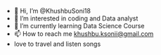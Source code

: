 - 👋 Hi, I’m @KhushbuSoni18
- 👀 I’m interested in coding and Data analyst
- 🌱 I’m currently learning Data Science Course
- 📫 How to reach me khushbu.ksonii@gmail.com
- love to travel and listen songs

<!---
KhushbuSoni18/KhushbuSoni18 is a ✨ special ✨ repository because its `README.md` (this file) appears on your GitHub profile.
You can click the Preview link to take a look at your changes.
--->
